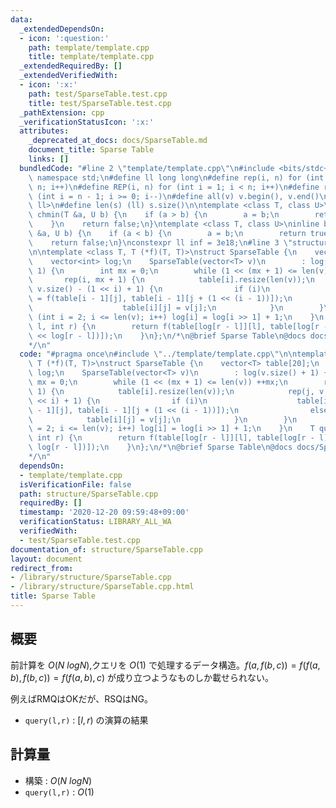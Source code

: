 ```yaml
---
data:
  _extendedDependsOn:
  - icon: ':question:'
    path: template/template.cpp
    title: template/template.cpp
  _extendedRequiredBy: []
  _extendedVerifiedWith:
  - icon: ':x:'
    path: test/SparseTable.test.cpp
    title: test/SparseTable.test.cpp
  _pathExtension: cpp
  _verificationStatusIcon: ':x:'
  attributes:
    _deprecated_at_docs: docs/SparseTable.md
    document_title: Sparse Table
    links: []
  bundledCode: "#line 2 \"template/template.cpp\"\n#include <bits/stdc++.h>\nusing\
    \ namespace std;\n#define ll long long\n#define rep(i, n) for (int i = 0; i <\
    \ n; i++)\n#define REP(i, n) for (int i = 1; i < n; i++)\n#define rev(i, n) for\
    \ (int i = n - 1; i >= 0; i--)\n#define all(v) v.begin(), v.end()\n#define P pair<ll,\
    \ ll>\n#define len(s) (ll) s.size()\n\ntemplate <class T, class U>\ninline bool\
    \ chmin(T &a, U b) {\n    if (a > b) {\n        a = b;\n        return true;\n\
    \    }\n    return false;\n}\ntemplate <class T, class U>\ninline bool chmax(T\
    \ &a, U b) {\n    if (a < b) {\n        a = b;\n        return true;\n    }\n\
    \    return false;\n}\nconstexpr ll inf = 3e18;\n#line 3 \"structure/SparseTable.cpp\"\
    \n\ntemplate <class T, T (*f)(T, T)>\nstruct SparseTable {\n    vector<T> table[20];\n\
    \    vector<int> log;\n    SparseTable(vector<T> v)\n        : log(v.size() +\
    \ 1) {\n        int mx = 0;\n        while (1 << (mx + 1) <= len(v)) ++mx;\n \
    \       rep(i, mx + 1) {\n            table[i].resize(len(v));\n            rep(j,\
    \ v.size() - (1 << i) + 1) {\n                if (i)\n                    table[i][j]\
    \ = f(table[i - 1][j], table[i - 1][j + (1 << (i - 1))]);\n                else\n\
    \                    table[i][j] = v[j];\n            }\n        }\n        for\
    \ (int i = 2; i <= len(v); i++) log[i] = log[i >> 1] + 1;\n    }\n    T query(int\
    \ l, int r) {\n        return f(table[log[r - l]][l], table[log[r - l]][r - (1\
    \ << log[r - l])]);\n    }\n};\n/*\n@brief Sparse Table\n@docs docs/SparseTable.md\n\
    */\n"
  code: "#pragma once\n#include \"../template/template.cpp\"\n\ntemplate <class T,\
    \ T (*f)(T, T)>\nstruct SparseTable {\n    vector<T> table[20];\n    vector<int>\
    \ log;\n    SparseTable(vector<T> v)\n        : log(v.size() + 1) {\n        int\
    \ mx = 0;\n        while (1 << (mx + 1) <= len(v)) ++mx;\n        rep(i, mx +\
    \ 1) {\n            table[i].resize(len(v));\n            rep(j, v.size() - (1\
    \ << i) + 1) {\n                if (i)\n                    table[i][j] = f(table[i\
    \ - 1][j], table[i - 1][j + (1 << (i - 1))]);\n                else\n        \
    \            table[i][j] = v[j];\n            }\n        }\n        for (int i\
    \ = 2; i <= len(v); i++) log[i] = log[i >> 1] + 1;\n    }\n    T query(int l,\
    \ int r) {\n        return f(table[log[r - l]][l], table[log[r - l]][r - (1 <<\
    \ log[r - l])]);\n    }\n};\n/*\n@brief Sparse Table\n@docs docs/SparseTable.md\n\
    */\n"
  dependsOn:
  - template/template.cpp
  isVerificationFile: false
  path: structure/SparseTable.cpp
  requiredBy: []
  timestamp: '2020-12-20 09:59:48+09:00'
  verificationStatus: LIBRARY_ALL_WA
  verifiedWith:
  - test/SparseTable.test.cpp
documentation_of: structure/SparseTable.cpp
layout: document
redirect_from:
- /library/structure/SparseTable.cpp
- /library/structure/SparseTable.cpp.html
title: Sparse Table
---
```

## 概要

前計算を $O(N\ log N)$,クエリを $O(1)$ で処理するデータ構造。$f(a,f(b,c))=f(f(a,b),f(b,c))=f(f(a,b),c)$ が成り立つようなものしか載せられない。

例えばRMQはOKだが、RSQはNG。

- ```query(l,r)``` : $[l,r)$ の演算の結果

## 計算量

- 構築 : $O(N\ log N)$
- ```query(l,r)``` : $O(1)$